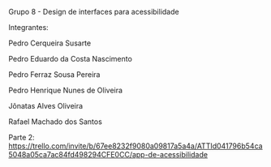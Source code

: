 Grupo 8 - Design de interfaces para acessibilidade

Integrantes:

Pedro Cerqueira Susarte

Pedro Eduardo da Costa Nascimento 

Pedro Ferraz Sousa Pereira 

Pedro Henrique Nunes de Oliveira

Jônatas Alves Oliveira 

Rafael Machado dos Santos 


Parte 2:
https://trello.com/invite/b/67ee8232f9080a09817a5a4a/ATTId041796b54ca5048a05ca7ac84fd498294CFE0CC/app-de-acessibilidade
